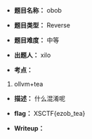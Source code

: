 * **题目名称：** obob

* **题目类型：** Reverse

* **题目难度：** 中等

* **出题人：** xilo

* **考点：**  

1. ollvm+tea

* **描述：** 什么混淆呢

* **flag：** XSCTF{ezob_tea}

* **Writeup：** 
